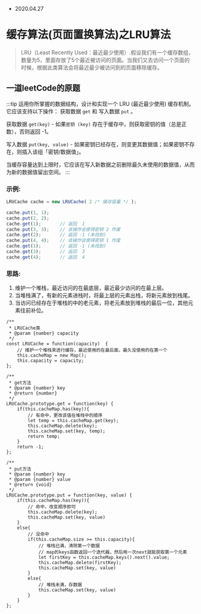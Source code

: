 - 2020.04.27

# 缓存算法(页面置换算法)之LRU算法

> LRU（Least Recently Used：最近最少使用）.假设我们有一个缓存数组，数量为5，里面存放了5个最近被访问的页面。当我们又去访问一个页面的时候，根据此类算法会将最近最少被访问到的页面移除缓存。

## 一道leetCode的原题

:::tip
运用你所掌握的数据结构，设计和实现一个  LRU (最近最少使用) 缓存机制。它应该支持以下操作： 获取数据 `get` 和 写入数据 `put` 。

获取数据 `get(key)` - 如果`密钥 (key)` 存在于缓存中，则获取密钥的值（总是正数），否则返回 -1。

写入数据 `put(key, value)` - 如果密钥已经存在，则变更其数据值；如果密钥不存在，则插入该组「密钥/数据值」。

当缓存容量达到上限时，它应该在写入新数据之前删除最久未使用的数据值，从而为新的数据值留出空间。
:::

### 示例:

```js
LRUCache cache = new LRUCache( 2 /* 缓存容量 */ );

cache.put(1, 1);
cache.put(2, 2);
cache.get(1);       // 返回  1
cache.put(3, 3);    // 该操作会使得密钥 2 作废
cache.get(2);       // 返回 -1 (未找到)
cache.put(4, 4);    // 该操作会使得密钥 1 作废
cache.get(1);       // 返回 -1 (未找到)
cache.get(3);       // 返回  3
cache.get(4);       // 返回  4
```

### 思路:

1. 维护一个堆栈，最近访问的在最底层，最近最少访问的在最上层。
2. 当堆栈满了，有新的元素进栈时，将最上层的元素出栈，将新元素放到栈尾。
3. 当访问已经存在于堆栈的中的老元素，将老元素放到堆栈的最后一位，其他元素往前补位。


```JS
/**
 * LRUCache类
 * @param {number} capacity
 */
const LRUCache = function(capacity)  {
    // 维护一个堆栈来进行缓存，最近使用的在最后面，最久没使用的在第一个
    this.cacheMap = new Map();
    this.capacity = capacity;
};

/** 
 * get方法
 * @param {number} key
 * @return {number}
 */
LRUCache.prototype.get = function(key) {
    if(this.cacheMap.has(key)){
        // 有命中，更改该值在堆栈中的顺序
        let temp = this.cacheMap.get(key);
        this.cacheMap.delete(key);
        this.cacheMap.set(key, temp);
        return temp;
    }
    return -1;
};

/** 
 * put方法
 * @param {number} key 
 * @param {number} value
 * @return {void}
 */
LRUCache.prototype.put = function(key, value) {
    if(this.cacheMap.has(key)){
        // 命中，改变顺序即可
        this.cacheMap.delete(key);
        this.cacheMap.set(key, value)
    }
    else{
        // 没命中
        if(this.cacheMap.size >= this.capacity){
            // 堆栈已满，清除第一个数据
            // map的keys函数返回一个迭代器，然后用一次next就能获取第一个元素
            let firstKey = this.cacheMap.keys().next().value;
            this.cacheMap.delete(firstKey);
            this.cacheMap.set(key, value)
        }
        else{
            // 堆栈未满，存数据
            this.cacheMap.set(key, value)
        }
    }
};
```